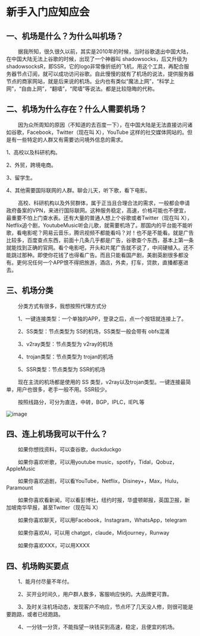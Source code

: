# 新手入门应知应会

<h2>一、机场是什么？为什么叫机场？</h2>

<p>&nbsp&nbsp&nbsp&nbsp&nbsp&nbsp&nbsp&nbsp据我所知，很久很久以前，其实是2010年的时候，当时谷歌退出中国大陆，在中国大陆无法上谷歌的时候，出现了一个神器叫 shadowsocks，后又升级为 shadowsocksR，即SSR，它的logo非常像折纸的飞机，用这个工具，再配合服务器节点订阅，就可以成功访问谷歌。自此慢慢的就有了机场的说法，提供服务器节点的商家网站，就是后来说的机场。业内也有类似“魔法上网”，“科学上网”，“自由上网”，“翻墙”，“爬墙”等说法。都是比较隐晦的代称。</p>


<h2>二、机场为什么存在？什么人需要机场？</h2>

<p>&nbsp&nbsp&nbsp&nbsp&nbsp&nbsp&nbsp&nbsp因为众所周知的原因（不知道的去百度一下），在中国大陆是无法直接访问诸如谷歌，Facebook，Twitter（现在叫 X），YouTube 这样的社交媒体网站的。但是有一些特定的人群又有需要访问境外信息的需求。</p>
<p>1、高校以及科研机构。</p>
<p>2、外贸，跨境电商。</p>
<p>3、留学生。</p>
<p>4、其他需要国际联网的人群。聊会儿天，听下歌，看下电影。</p>

<p>&nbsp&nbsp&nbsp&nbsp&nbsp&nbsp&nbsp&nbsp高校、科研机构以及外贸群体，属于正当且合理合法的需求，一般都会申请政府备案的VPN，来进行国际联网。这种服务稳定，高速，价格可能也不便宜，最重要不怕上门查水表。还有大量的普通人想上个谷歌或者Twitter（现在叫 X），Netflix追个剧，YoutubeMusic听会儿歌，就需要机场了。那国内的平台能不能听歌，看电影呢？网易云音乐，腾讯视频不都能看吗？对！也不是不能看。就是广告比较多，百度查点东西，前面十几条几乎都是广告，谷歌查个东西，基本上第一条就能找到正确的官网。看个电影吧，开头和片尾广告就不说了，中间硬植入。还不能跳过那种。即使你花钱了也得看广告。而且只能看国产剧，美剧英剧很多都没有。更何况任何一个APP恨不得把旅游，酒店，外卖，打车，贷款，直播都塞进去。</p>

<h2>三、机场分类</h2>

<p>&nbsp&nbsp&nbsp&nbsp&nbsp&nbsp&nbsp&nbsp分类方式有很多，我想按照代理方式分</p>

<p>&nbsp&nbsp&nbsp&nbsp&nbsp&nbsp&nbsp&nbsp1、一键连接类型：一个单独的APP，登录之后，点一个按钮就连接上了。</p>
<p>&nbsp&nbsp&nbsp&nbsp&nbsp&nbsp&nbsp&nbsp2、SS类型：节点类型为 SS的机场，SS类型一般会带有 obfs混淆</p>
<p>&nbsp&nbsp&nbsp&nbsp&nbsp&nbsp&nbsp&nbsp3、v2ray类型：节点类型为 v2ray的机场</p>
<p>&nbsp&nbsp&nbsp&nbsp&nbsp&nbsp&nbsp&nbsp4、trojan类型：节点类型为 trojan的机场</p>
<p>&nbsp&nbsp&nbsp&nbsp&nbsp&nbsp&nbsp&nbsp5、SSR类型：节点类型为 SSR的机场</p>
<p>&nbsp&nbsp&nbsp&nbsp&nbsp&nbsp&nbsp&nbsp现在主流的机场都是使用的 SS 类型，v2ray以及trojan类型。一键连接最简单，用户也很多，老手一般不用。SSR较少。</p>
<p>&nbsp&nbsp&nbsp&nbsp&nbsp&nbsp&nbsp&nbsp按照线路分，可分为直连，中转，BGP，IPLC，IEPL等</p>

![image](https://github.com/wantToDoSomeThing/SSV2RayTrojanSSRClash/blob/master/content/image/xianlu.jpg)

<h2>四、连上机场我可以干什么？</h2>
<p>&nbsp&nbsp&nbsp&nbsp&nbsp&nbsp&nbsp&nbsp如果你想找资料，可以查谷歌，duckduckgo</p>
<p>&nbsp&nbsp&nbsp&nbsp&nbsp&nbsp&nbsp&nbsp如果你喜欢听歌，可以用youtube music，spotify，Tidal，Qobuz，AppleMusic</p>
<p>&nbsp&nbsp&nbsp&nbsp&nbsp&nbsp&nbsp&nbsp如果你喜欢追剧，可以看YouTube，Netflix，Disiney+，Max，Hulu，Paramount</p>
<p>&nbsp&nbsp&nbsp&nbsp&nbsp&nbsp&nbsp&nbsp如果你喜欢看新闻，可以看彭博社，纽约时报，华盛顿邮报，英国卫报，新加坡南华早报，甚至Twitter（现在叫 X）</p>
<p>&nbsp&nbsp&nbsp&nbsp&nbsp&nbsp&nbsp&nbsp如果你喜欢聊天，可以用Facebook，Instagram，WhatsApp，telegram</p>
<p>&nbsp&nbsp&nbsp&nbsp&nbsp&nbsp&nbsp&nbsp如果你喜欢AI，可以用 chatgpt，claude，Midjourney，Runway</p>
<p>&nbsp&nbsp&nbsp&nbsp&nbsp&nbsp&nbsp&nbsp如果你喜欢XXX，可以用XXXX</p>

<h2>四、机场购买要点</h2>
<p>&nbsp&nbsp&nbsp&nbsp&nbsp&nbsp&nbsp&nbsp1、能月付尽量不年付。</p>
<p>&nbsp&nbsp&nbsp&nbsp&nbsp&nbsp&nbsp&nbsp2、买开业时间久，用户群人数多，客服响应快的。大品牌更可靠。</p>
<p>&nbsp&nbsp&nbsp&nbsp&nbsp&nbsp&nbsp&nbsp3、及时关注机场动态，发现客户不响应，节点坏了几天没人修，则很可能是要跑路，或者已经跑路。</p>
<p>&nbsp&nbsp&nbsp&nbsp&nbsp&nbsp&nbsp&nbsp4、一分钱一分货，不能指望一块钱买到高速，稳定，且便宜的机场。</p>

